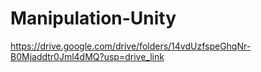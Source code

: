 # Manipulation-Unity
https://drive.google.com/drive/folders/14vdUzfspeGhqNr-B0Mjaddtr0Jml4dMQ?usp=drive_link
